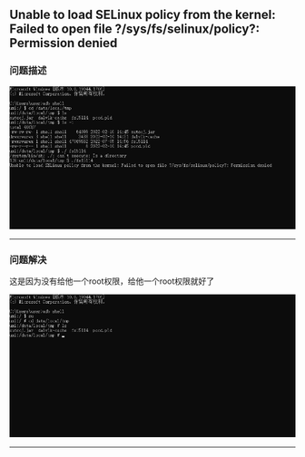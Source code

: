 ## Unable to load SELinux policy from the kernel: Failed to open file ?/sys/fs/selinux/policy?: Permission denied

### 问题描述

![1](media/1.png)

---

### 问题解决

这是因为没有给他一个root权限，给他一个root权限就好了

![2](media/2.png)

---

